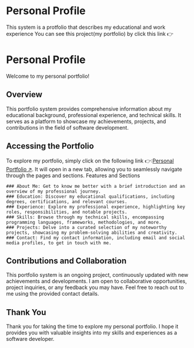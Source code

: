 # Personal Profile
This system is a protfolio that describes my educational and work experience
You can see this project(my portfolio) by click this link 👉 

# Personal Profile

Welcome to my personal portfolio!
## Overview

This portfolio system provides comprehensive information about my educational background, professional experience, and technical skills. It serves as a platform to showcase my achievements, projects, and contributions in the field of software development.
## Accessing the Portfolio

To explore my portfolio, simply click on the following link 👉:<a href="https://melos-simeneh.github.io/personal-profile/" target="_blank">Personal Portfolio ↗</a>. It will open in a new tab, allowing you to seamlessly navigate through the pages and sections.
Features and Sections

    ### About Me: Get to know me better with a brief introduction and an overview of my professional journey.
    ### Education: Discover my educational qualifications, including degrees, certifications, and relevant courses.
    ### Experience: Explore my professional experience, highlighting key roles, responsibilities, and notable projects.
    ### Skills: Browse through my technical skills, encompassing programming languages, frameworks, methodologies, and more.
    ### Projects: Delve into a curated selection of my noteworthy projects, showcasing my problem-solving abilities and creativity.
    ### Contact: Find my contact information, including email and social media profiles, to get in touch with me.

## Contributions and Collaboration

This portfolio system is an ongoing project, continuously updated with new achievements and developments. I am open to collaborative opportunities, project inquiries, or any feedback you may have. Feel free to reach out to me using the provided contact details.
## Thank You

Thank you for taking the time to explore my personal portfolio. I hope it provides you with valuable insights into my skills and experiences as a software developer.